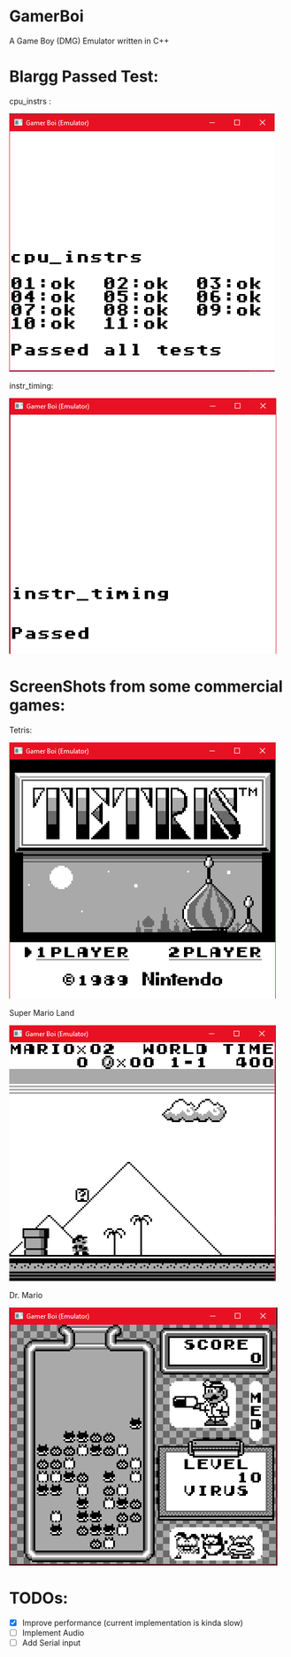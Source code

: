 # GamerBoi
A Game Boy (DMG) Emulator written in C++

# Blargg Passed Test:
cpu_instrs :

![alt Text](https://github.com/moadfakhri/GamerBoi/blob/master/GameBoyEmulator/Images/cpu%20instr%20tests.PNG)

instr_timing:

![alt Text](https://github.com/moadfakhri/GamerBoi/blob/master/GameBoyEmulator/Images/instr%20timing.PNG)

# ScreenShots from some commercial games:

Tetris:

![alt Text](https://github.com/moadfakhri/GamerBoi/blob/master/GameBoyEmulator/Images/Tetris.PNG)

Super Mario Land

![alt Text](https://github.com/moadfakhri/GamerBoi/blob/master/GameBoyEmulator/Images/super%20mario%20land.PNG)

Dr. Mario

![alt Text](https://github.com/moadfakhri/GamerBoi/blob/master/GameBoyEmulator/Images/Dr%20Mario.PNG)

# TODOs:
- [x] Improve performance (current implementation is kinda slow)
- [ ] Implement Audio
- [ ] Add Serial input
